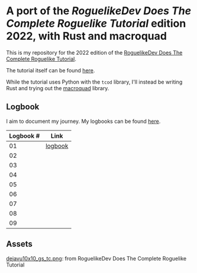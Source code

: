 # A port of the _RoguelikeDev Does The Complete Roguelike Tutorial_ edition 2022, with Rust and macroquad

This is my repository for the 2022 edition of the [RoguelikeDev Does The Complete Roguelike Tutorial](https://old.reddit.com/r/roguelikedev/comments/vhfsda/roguelikedev_does_the_complete_roguelike_tutorial/).

The tutorial itself can be found [here](https://rogueliketutorials.com/tutorials/tcod/v2/).

While the tutorial uses Python with the `tcod` library, I'll instead be writing Rust and trying out the
[macroquad](https://github.com/not-fl3/macroquad) library.

## Logbook

I aim to document my journey. My logbooks can be found [here](logbook).

| Logbook # | Link                         |
|-----------|------------------------------|
| 01        | [logbook](logbook/log_01.md) |
| 02        |                              |
| 03        |                              |
| 04        |                              |
| 05        |                              |
| 06        |                              |
| 07        |                              |
| 08        |                              |
| 09        |                              |

## Assets

[dejavu10x10_gs_tc.png](assets/dejavu10x10_gs_tc.png): from RoguelikeDev Does The Complete Roguelike Tutorial